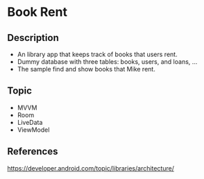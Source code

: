 # Book Rent
## Description
- An library app that keeps track of books that users rent.
- Dummy database with three tables: books, users, and loans, ...
- The sample find and show books that Mike rent.

## Topic
- MVVM
- Room
- LiveData
- ViewModel

## References
https://developer.android.com/topic/libraries/architecture/
